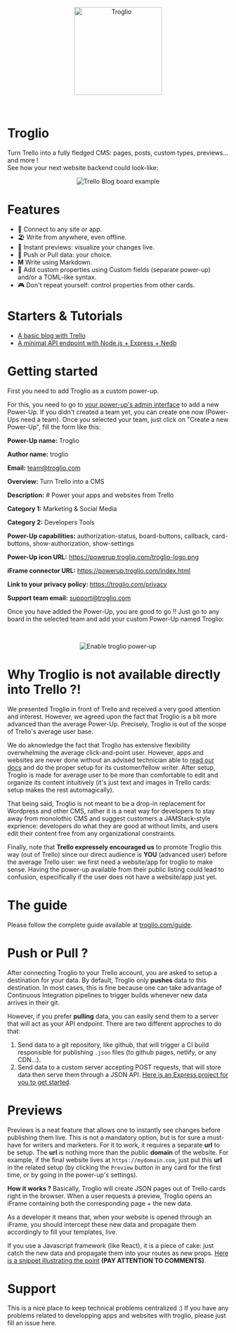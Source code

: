<p align="center">
    <img src="https://troglio.com/img/troglio-logo.png" width="200" height="200" alt="Troglio" />
</p>
<br />

# Troglio

Turn Trello into a fully fledged CMS: pages, posts, custom types, previews... and more !
<br />
See how your next website backend could look-like:
<br />
<p align="center">
    <img src="https://troglio.com/img/trello-blog-board.png" alt="Trello Blog board example" />
</p>

# Features
- :electric_plug: Connect to any site or app.
- :beach_umbrella: Write from anywhere, even offline.
- :mag_right: Instant previews: visualize your changes live.
- :arrows_counterclockwise: Push or Pull data: your choice.
- **M** Write using Markdown.
- :bookmark: Add custom properties using Custom fields (separate power-up) and/or a TOML-like syntax.
- :video_game: Don't repeat yourself: control properties from other cards.

# Starters & Tutorials

- [A basic blog with Trello](https://github.com/Troglio/troglio-starter-preact-static)
- [A minimal API endpoint with Node.js + Express + Nedb](https://github.com/Troglio/express-nedb-endpoint)


# Getting started

First you need to add Troglio as a custom power-up.

For this, you need to go to [your power-up's admin interface](https://trello.com/power-ups/admin) to add a new Power-Up.
If you didn't created a team yet, you can create one now (Power-Ups need a team).
Once you selected your team, just click on "Create a new Power-Up", fill the form like this:

**Power-Up name:** Troglio

**Author name:** troglio

**Email:** team@troglio.com

**Overview:** Turn Trello into a CMS

**Description:** # Power your apps and websites from Trello

**Category 1:** Marketing & Social Media

**Category 2:** Developers Tools

**Power-Up capabilities:** authorization-status, board-buttons, callback, card-buttons, show-authorization, show-settings

**Power-Up icon URL:** https://powerup.troglio.com/troglio-logo.png

**iFrame connector URL:** https://powerup.troglio.com/index.html

**Link to your privacy policy:** https://troglio.com/privacy

**Support team email:** support@troglio.com


Once you have added the Power-Up, you are good to go !! Just go to any board in the selected team and add your custom Power-Up named Troglio:

<br />
<p align="center">
    <img src="https://troglio.com/img/enable-troglio-power-up.gif" alt="Enable troglio power-up" />
</p>

# Why Troglio is not available directly into Trello ?!

We presented Troglio in front of Trello and received a very good attention and interest. However, we agreed upon the fact that Troglio is a bit more advanced than the average Power-Up. Precisely, Troglio is out of the scope of Trello's average user base.

We do aknowledge the fact that Troglio has extensive flexibility overwhelming the average click-and-point user. However, apps and websites are never done without an advised technician able to [read our docs](https://troglio.com/guide) and do the proper setup for its customer/fellow writer. After setup, Troglio is made for average user to be more than comfortable to edit and organize its content intuitively (it's just text and images in Trello cards: setup makes the rest automagically). 

That being said, Troglio is not meant to be a drop-in replacement for Wordpress and other CMS, rather it is a neat way for developers to stay away from monolothic CMS and suggest customers a JAMStack-style exprience: developers do what they are good at without limits, and users edit their content free from any organizational constraints.

Finally, note that **Trello expressely encouraged us** to promote Troglio this way (out of Trello) since our direct audience is **YOU** (advanced user) before the average Trello user: we first need a website/app for troglio to make sense. Having the power-up available from their public listing could lead to confusion, especifically if the user does not have a website/app just yet.


# The guide

Please follow the complete guide available at [troglio.com/guide](https://troglio.com/guide).


# Push or Pull ?

After connecting Troglio to your Trello account, you are asked to setup a destination for your data. By default, Troglio only **pushes** data to this destination. In most cases, this is fine because one can take advantage of Continuous Integration pipelines to trigger builds whenever new data arrives in their git.

However, if you prefer **pulling** data, you can easily send them to a server that will act as your API endpoint. There are two different approches to do that:

1. Send data to a git repository, like github, that will trigger a CI build responsible for publishing `.json` files (to github pages, netlify, or any CDN...).
2. Send data to a custom server accepting POST requests, that will store data then serve them through a JSON API. [Here is an Express project for you to get started](https://github.com/Troglio/express-nedb-endpoint).

# Previews

Previews is a neat feature that allows one to instantly see changes before publishing them live. This is not a mandatory option, but is for sure a must-have for writers and marketers. For it to work, it requires a separate **url** to be setup. The **url** is nothing more than the public **domain** of the website. For example, if the final website lives at `https://mydomain.com`, just put this **url** in the related setup (by clicking the `Preview` button in any card for the first time, or by going in the power-up's settings).

**How it works ?**
Basically, Troglio will create JSON pages out of Trello cards right in the browser. When a user requests a preview, Troglio opens an iFrame containing both the corresponding page + the new data.

As a developer it means that, when your website is opened through an iFrame, you should intercept these new data and propagate them accordingly to fill your templates, live.

If you use a Javascript framework (like React), it is a piece of cake: just catch the new data and propagate them into your routes as new props. [Here is a snippet illustrating the point](https://github.com/Troglio/troglio-starter-preact-static/blob/master/src/App.js) **(PAY ATTENTION TO COMMENTS)**.


# Support
This is a nice place to keep technical problems centralized :)
If you have any problems related to developping apps and websites with troglio, please just fill an issue here.

